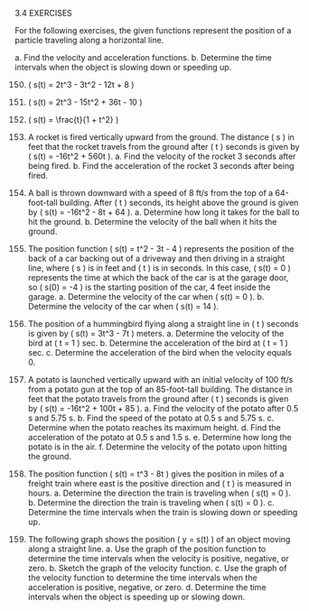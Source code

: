 3.4 EXERCISES

For the following exercises, the given functions represent the position of a particle traveling along a horizontal line.

a. Find the velocity and acceleration functions.
b. Determine the time intervals when the object is slowing down or speeding up.

150. \( s(t) = 2t^3 - 3t^2 - 12t + 8 \)

151. \( s(t) = 2t^3 - 15t^2 + 36t - 10 \)

152. \( s(t) = \frac{t}{1 + t^2} \)

153. A rocket is fired vertically upward from the ground. The distance \( s \) in feet that the rocket travels from the ground after \( t \) seconds is given by \( s(t) = -16t^2 + 560t \).
   a. Find the velocity of the rocket 3 seconds after being fired.
b. Find the acceleration of the rocket 3 seconds after being fired.

154. A ball is thrown downward with a speed of 8 ft/s from the top of a 64-foot-tall building. After \( t \) seconds, its height above the ground is given by \( s(t) = -16t^2 - 8t + 64 \).
   a. Determine how long it takes for the ball to hit the ground.
b. Determine the velocity of the ball when it hits the ground.

155. The position function \( s(t) = t^2 - 3t - 4 \) represents the position of the back of a car backing out of a driveway and then driving in a straight line, where \( s \) is in feet and \( t \) is in seconds. In this case, \( s(t) = 0 \) represents the time at which the back of the car is at the garage door, so \( s(0) = -4 \) is the starting position of the car, 4 feet inside the garage.
   a. Determine the velocity of the car when \( s(t) = 0 \).
b. Determine the velocity of the car when \( s(t) = 14 \).

156. The position of a hummingbird flying along a straight line in \( t \) seconds is given by \( s(t) = 3t^3 - 7t \) meters.
   a. Determine the velocity of the bird at \( t = 1 \) sec.
b. Determine the acceleration of the bird at \( t = 1 \) sec.
c. Determine the acceleration of the bird when the velocity equals 0.

157. A potato is launched vertically upward with an initial velocity of 100 ft/s from a potato gun at the top of an 85-foot-tall building. The distance in feet that the potato travels from the ground after \( t \) seconds is given by \( s(t) = -16t^2 + 100t + 85 \).
   a. Find the velocity of the potato after 0.5 s and 5.75 s.
b. Find the speed of the potato at 0.5 s and 5.75 s.
c. Determine when the potato reaches its maximum height.
d. Find the acceleration of the potato at 0.5 s and 1.5 s.
e. Determine how long the potato is in the air.
f. Determine the velocity of the potato upon hitting the ground.

158. The position function \( s(t) = t^3 - 8t \) gives the position in miles of a freight train where east is the positive direction and \( t \) is measured in hours.
   a. Determine the direction the train is traveling when \( s(t) = 0 \).
b. Determine the direction the train is traveling when \( s(t) = 0 \).
c. Determine the time intervals when the train is slowing down or speeding up.

159. The following graph shows the position \( y = s(t) \) of an object moving along a straight line.
   a. Use the graph of the position function to determine the time intervals when the velocity is positive, negative, or zero.
b. Sketch the graph of the velocity function.
c. Use the graph of the velocity function to determine the time intervals when the acceleration is positive, negative, or zero.
d. Determine the time intervals when the object is speeding up or slowing down.